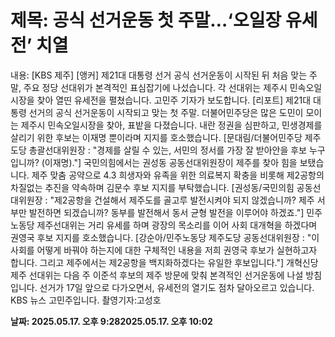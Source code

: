 # **제목: 공식 선거운동 첫 주말…‘오일장 유세전’ 치열**

  내용: [KBS 제주] [앵커] 제21대 대통령 선거 공식 선거운동이 시작된 뒤 처음 맞는 주말, 주요 정당 선대위가 본격적인 표심잡기에 나섰습니다. 각 선대위는 제주시 민속오일시장을 찾아 열띤 유세전을 펼쳤습니다. 고민주 기자가 보도합니다. [리포트]  제21대 대통령 선거의 공식 선거운동이 시작되고 맞는 첫 주말. 더불어민주당은 많은 도민이 모이는 제주시 민속오일시장을 찾아,  표밭을 다졌습니다. 내란 정권을 심판하고, 민생경제를 살리기 위한 후보는 이재명 뿐이라며 지지를 호소했습니다. [문대림/더불어민주당 제주도당 총괄선대위원장 : "경제를 살릴 수 있는, 서민의 정서를 가장 잘 받아안을 후보 누구입니까? (이재명)."] 국민의힘에서는 권성동 공동선대위원장이 제주를 찾아 힘을 보탰습니다. 제주 맞춤 공약으로 4.3 희생자와 유족을 위한 의료복지 확충을 비롯해 제2공항의 차질없는 추진을 약속하며 김문수 후보 지지를 부탁했습니다. [권성동/국민의힘 공동선대위원장 : "제2공항을 건설해서 제주도를 골고루 발전시켜야 되지 않겠습니까? 제주 서부만 발전하면 되겠습니까? 동부를 발전해서 동서 균형 발전을 이루어야 하겠죠."] 민주노동당 제주선대위는 거리 유세를 하며  광장의 목소리를 이어 사회 대개혁을 하겠다며  권영국 후보 지지를 호소했습니다. [강순아/민주노동당 제주도당 공동선대위원장 : "이 사회를 어떻게 바꿔야 하는지에 대한 구체적인 내용을 저희 권영국 후보가 실현하고자 합니다. 그리고 제주에서는 제2공항을 백지화하겠다는 유일한 후보입니다."] 개혁신당 제주 선대위는  다음 주 이준석 후보의 제주 방문에 맞춰  본격적인 선거운동에 나설 방침입니다. 선거가 17일 앞으로 다가오면서, 유세전의 열기도 점차 달아오르고 있습니다. KBS 뉴스 고민주입니다. 촬영기자:고성호

  **날짜: 2025.05.17. 오후 9:282025.05.17. 오후 10:02**